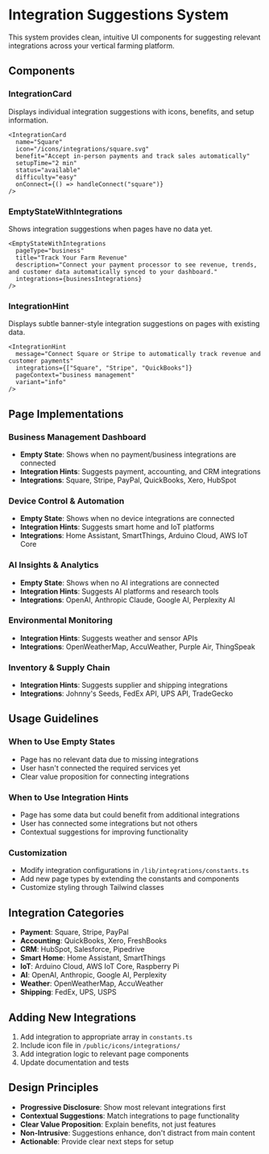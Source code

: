# Integration Suggestions System

This system provides clean, intuitive UI components for suggesting relevant integrations across your vertical farming platform.

## Components

### IntegrationCard

Displays individual integration suggestions with icons, benefits, and setup information.

```tsx
<IntegrationCard
  name="Square"
  icon="/icons/integrations/square.svg"
  benefit="Accept in-person payments and track sales automatically"
  setupTime="2 min"
  status="available"
  difficulty="easy"
  onConnect={() => handleConnect("square")}
/>
```

### EmptyStateWithIntegrations

Shows integration suggestions when pages have no data yet.

```tsx
<EmptyStateWithIntegrations
  pageType="business"
  title="Track Your Farm Revenue"
  description="Connect your payment processor to see revenue, trends, and customer data automatically synced to your dashboard."
  integrations={businessIntegrations}
/>
```

### IntegrationHint

Displays subtle banner-style integration suggestions on pages with existing data.

```tsx
<IntegrationHint
  message="Connect Square or Stripe to automatically track revenue and customer payments"
  integrations={["Square", "Stripe", "QuickBooks"]}
  pageContext="business management"
  variant="info"
/>
```

## Page Implementations

### Business Management Dashboard

- **Empty State**: Shows when no payment/business integrations are connected
- **Integration Hints**: Suggests payment, accounting, and CRM integrations
- **Integrations**: Square, Stripe, PayPal, QuickBooks, Xero, HubSpot

### Device Control & Automation

- **Empty State**: Shows when no device integrations are connected
- **Integration Hints**: Suggests smart home and IoT platforms
- **Integrations**: Home Assistant, SmartThings, Arduino Cloud, AWS IoT Core

### AI Insights & Analytics

- **Empty State**: Shows when no AI integrations are connected
- **Integration Hints**: Suggests AI platforms and research tools
- **Integrations**: OpenAI, Anthropic Claude, Google AI, Perplexity AI

### Environmental Monitoring

- **Integration Hints**: Suggests weather and sensor APIs
- **Integrations**: OpenWeatherMap, AccuWeather, Purple Air, ThingSpeak

### Inventory & Supply Chain

- **Integration Hints**: Suggests supplier and shipping integrations
- **Integrations**: Johnny's Seeds, FedEx API, UPS API, TradeGecko

## Usage Guidelines

### When to Use Empty States

- Page has no relevant data due to missing integrations
- User hasn't connected the required services yet
- Clear value proposition for connecting integrations

### When to Use Integration Hints

- Page has some data but could benefit from additional integrations
- User has connected some integrations but not others
- Contextual suggestions for improving functionality

### Customization

- Modify integration configurations in `/lib/integrations/constants.ts`
- Add new page types by extending the constants and components
- Customize styling through Tailwind classes

## Integration Categories

- **Payment**: Square, Stripe, PayPal
- **Accounting**: QuickBooks, Xero, FreshBooks
- **CRM**: HubSpot, Salesforce, Pipedrive
- **Smart Home**: Home Assistant, SmartThings
- **IoT**: Arduino Cloud, AWS IoT Core, Raspberry Pi
- **AI**: OpenAI, Anthropic, Google AI, Perplexity
- **Weather**: OpenWeatherMap, AccuWeather
- **Shipping**: FedEx, UPS, USPS

## Adding New Integrations

1. Add integration to appropriate array in `constants.ts`
2. Include icon file in `/public/icons/integrations/`
3. Add integration logic to relevant page components
4. Update documentation and tests

## Design Principles

- **Progressive Disclosure**: Show most relevant integrations first
- **Contextual Suggestions**: Match integrations to page functionality
- **Clear Value Proposition**: Explain benefits, not just features
- **Non-Intrusive**: Suggestions enhance, don't distract from main content
- **Actionable**: Provide clear next steps for setup
